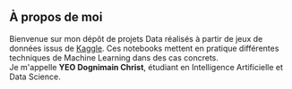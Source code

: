 ##  À propos de moi

Bienvenue sur mon dépôt de projets Data réalisés à partir de jeux de données issus de [Kaggle](https://www.kaggle.com/). Ces notebooks mettent en pratique différentes techniques de Machine Learning dans des cas concrets.  
Je m'appelle **YEO Dognimain Christ**, étudiant en Intelligence Artificielle et Data Science.

